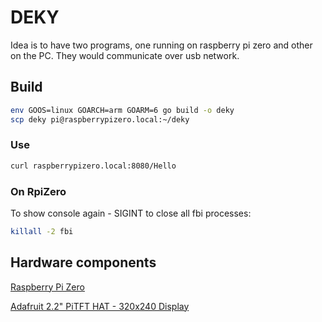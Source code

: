 # DEKY

Idea is to have two programs, one running on raspberry pi zero and other on the PC. They would communicate over usb network.

## Build

``` sh
env GOOS=linux GOARCH=arm GOARM=6 go build -o deky
scp deky pi@raspberrypizero.local:~/deky
```

### Use

``` sh
curl raspberrypizero.local:8080/Hello
```

### On RpiZero

To show console again - SIGINT to close all fbi processes:
``` sh
killall -2 fbi
```

## Hardware components

[Raspberry Pi Zero](https://www.raspberrypi.com/products/raspberry-pi-zero/)

[Adafruit 2.2" PiTFT HAT - 320x240 Display](https://learn.adafruit.com/adafruit-2-2-pitft-hat-320-240-primary-display-for-raspberry-pi)
